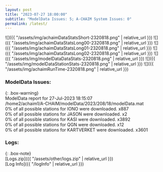 ```yaml
---
layout: post
title: "2023-07-27 18:00:00"
subtitle: "ModelData Issues: 5; A-CHAIM System Issues: 0"
permalink: /latest/
---
```


![]({{ "/assets/img/achaimDataStatsShort-2320818.png" | relative_url }})
![]({{ "/assets/img/achaimDataStatsLong00-2320818.png" | relative_url }})
![]({{ "/assets/img/achaimDataStatsLong01-2320818.png" | relative_url }})
![]({{ "/assets/img/achaimDataStatsLong02-2320818.png" | relative_url }})
![]({{ "/assets/img/modelDataDataStats-2320818.png" | relative_url }})
![]({{ "/assets/img/modelDataStationStats-2320818.png" | relative_url }})
![]({{ "/assets/img/achaimRunTime-2320818.png" | relative_url }})


### ModelData Issues:  
  
{: .box-warning}  
 ModelData report for 27-Jul-2023 18:15:07   
 /home2/achaim1/A-CHAIM/modelData/2023/208/18/modelData.mat   
 0% of all possible stations for IONO were downloaded. x887   
 0% of all possible stations for JASON were downloaded. x2   
 0% of all possible stations for KASI were downloaded. x3892   
 0% of all possible stations for QGN were downloaded. x12   
 0% of all possible stations for KARTVERKET were downloaded. x3601   
  


### Logs:  
  
{: .box-note}  
[Logs.zip]({{ "/assets/other/logs.zip" | relative_url }})  
[Log Info]({{ "/logInfo" | relative_url }})  
